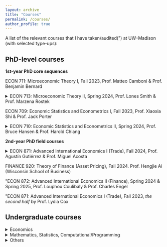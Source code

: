 ```yaml
---
layout: archive
title: "Courses"
permalink: /courses/
author_profile: true
---
```


A list of the relevant courses that I have taken/audited(") at UW–Madison (with selected type-ups):


## PhD-level courses

<b>1st-year PhD core sequences</b>

ECON 711: Microeconomic Theory I, Fall 2023, Prof. Matteo Camboni & Prof. Benjamin Bernard

<details><summary>ECON 713: Microeconomic Theory II, Spring 2024, Prof. Lones Smith & Prof. Marzena Rostek</summary>
  
 > <a href="/files/Eric_Auction_Theory_Reading_Notes.pdf" target="_blank">auction reading notes</a>

 > <a href="/files/ECON713_2_Lec5_Adverse_Selection.pdf" target="_blank">adverse selection</a>

</details>

ECON 709: Economic Statistics and Econometrics I, Fall 2023, Prof. Xiaoxia Shi & Prof. Jack Porter 

<details><summary>ECON 710: Economic Statistics and Econometrics II, Spring 2024, Prof. Bruce Hansen & Prof. Harold Chiang</summary>
  
 > <a href="/files/ECON710_2_Lec5.pdf" target="_blank">AN–GMM</a>


 > <a href="/files/ECON710_2_Lec10.pdf" target="_blank">nonparametrics</a>

</details>

<b>2nd-year PhD field courses</b>

<details><summary>ECON 871: Advanced International Economics I (Trade), Fall 2024, Prof. Agustín Gutiérrez & Prof. Miguel Acosta</summary>
  
 > <a href="/files/Eric_Econ871_PaperDiscussion_Pre.pdf" target="_blank">My short discussion of Amiti & Heise (2024)</a>

</details>

FINANCE 920: Theory of Finance (Asset Pricing), Fall 2024. Prof. Hengjie Ai (Wisconsin School of Business)

"ECON 872: Advanced International Economics II (Finance), Spring 2024 & Spring 2025, Prof. Louphou Coulibaly & Prof. Charles Engel 

"ECON 871: Advanced International Economics I (Trade), Fall 2023, *the second half* by Prof. Lydia Cox

## Undergraduate courses

<details><summary>Economics</summary>

ECON 681–682: Senior Honors Thesis, Fall 2024–Spring 2025, *advised by Prof. Lydia Cox & Prof. Jesse Gregory*

ECON 661: Issues in International Macroeconomics, Spring 2025, *Prof. Louphou Coulibaly* 

ECON 699: Directed Study, Fall 2024–Spring 2025, *with Prof. Jesse Gregory & Sarah Bass* 

ECON 580: Honors Tutorial in Research Project Design, Spring 2024, *Prof. Simeon Alder & Prof. Corina Mommaerts*

ECON 664: Issues in International Trade, Fall 2023, *Prof. Lydia Cox* 

<details><summary>ECON 699: Directed Study, Spring 2023, with Prof. Matteo Camboni</summary>
  
 > <a href="/files/3_Eric_ECON699_Game_Theory_Notes.pdf" target="_blank">game theory reading notes</a>

</details>

ECON 312: Intermediate Macroeconomic Theory (Honors), Spring 2023, *Prof. Simeon Alder*

ECON 311: Intermediate Microeconomic Theory (Honors), Fall 2022, *Prof. Matteo Camboni*

ECON 410: Introductory Econometrics, Summer 2022, *Prof. Christopher McKelvey*

</details>


<details><summary>Mathematics, Statistics, Computational/Programming</summary>

COMP SCI 532: Matrix Methods in Machine Learning, Fall 2024

MATH 632: Introduction to Stochastic Processes, Spring 2024 

MATH 521: Analysis I, Summer 2023

MATH 431: Introduction to the Theory of Probability, Spring 2023

MATH 421: The Theory of Single Variable Calculus, Spring 2023

STAT 303: R for Statistics I, Spring 2023

MATH 340: Elementary Matrix and Linear Algebra, Summer 2022

COMP SCI 220: Data Science Programming I (Python), Spring 2022

STAT 240: Data Science Modeling I (R), Fall 2022

MATH 221–222–234: The Calculus I-II-III sequence, Fall 2021 - Fall 2022

</details>

<details><summary>Others</summary>
  
2023 <a href="https://www.linksworkshop.org/" target="_blank">LINKS Workshop on Social Network Analysis</a>, Intermediate SNA (R) (<a href="/files/Eric_LINKS_Workshop_2023_Intermediate_SNA.pdf" target="_blank">unfinished notes</a>)

2023 <a href="https://fodsi.us/index.html" target="_blank">FODSI Summer School on Foundation of Data Science</a>, Bryn Mawr College, PA

</details>


<!---
(ECON 871: Advanced International Economics I (Trade), Fall 2024, *Prof. Agustín Gutiérrez & Prof. Miguel Acosta* (<a href="/files/Eric_Econ871_PaperDiscussion_Pre.pdf" target="_blank">My short discussion of Amiti & Heise (2024)</a>)) 

ECON 713: Microeconomic Theory II, Spring 2024, *Prof. Lones Smith & Prof. Marzena Rostek*  (<a href="/files/Eric_Auction_Theory_Reading_Notes.pdf" target="_blank">auction reading notes</a>) (<a href="/files/ECON713_2_Lec5_Adverse_Selection.pdf" target="_blank">AS</a>) 

ECON 710: Economic Statistics and Econometrics II, Spring 2024, *Prof. Bruce Hansen & Prof. Harold Chiang* (<a href="/files/ECON710_2_Lec5.pdf" target="_blank">AN–GMM</a>) (<a href="/files/ECON710_2_Lec10.pdf" target="_blank">nonparametrics</a>)
-->


